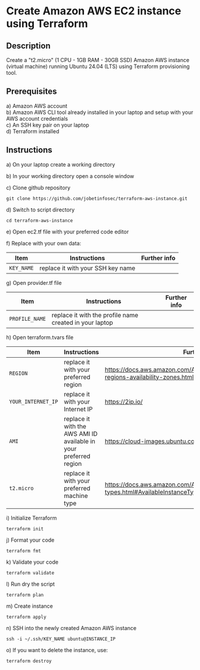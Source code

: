 # Create Amazon AWS EC2 instance using Terraform


## Description

Create a "t2.micro" (1 CPU - 1GB RAM - 30GB SSD) Amazon AWS instance (virtual machine) running Ubuntu 24.04 (LTS) using Terraform provisioning tool.



## Prerequisites

a) Amazon AWS account<br />
b) Amazon AWS CLI tool already installed in your laptop and setup with your AWS account credentials<br />
c) An SSH key pair on your laptop<br />
d) Terraform installed<br />



## Instructions

a) On your laptop create a working directory


b) In your working directory open a console window


c) Clone github repository

```
git clone https://github.com/jobetinfosec/terraform-aws-instance.git
```


d) Switch to script directory

```
cd terraform-aws-instance
```


e) Open ec2.tf file with your preferred code editor


f) Replace <PLACEHOLDERS> with your own data:

| Item | Instructions | Further info |
| --- | --- | --- |
| `KEY_NAME` | replace it with your SSH key name |


g) Open provider.tf file

| Item | Instructions | Further info |
| --- | --- | --- |
| `PROFILE_NAME` | replace it with the profile name created in your laptop |


h) Open terraform.tvars file


| Item | Instructions | Further info |
| --- | --- | --- |
| `REGION` | replace it with your preferred region | https://docs.aws.amazon.com/AWSEC2/latest/UserGuide/using-regions-availability-zones.html#concepts-available-regions |
| `YOUR_INTERNET_IP` | replace it with your Internet IP | https://2ip.io/ |
| `AMI` | replace it with the AWS AMI ID available in your preferred region | https://cloud-images.ubuntu.com/locator/ec2/ |
| `t2.micro` | replace it with your preferred machine type | https://docs.aws.amazon.com/AWSEC2/latest/UserGuide/instance-types.html#AvailableInstanceTypes |



i) Initialize Terraform

```
terraform init
```


j) Format your code

```
terraform fmt
```

k) Validate your code

```
terraform validate
```


l) Run dry the script

```
terraform plan
```


m) Create instance

```
terraform apply
```


n) SSH into the newly created Amazon AWS instance

```
ssh -i ~/.ssh/KEY_NAME ubuntu@INSTANCE_IP
```


o) If you want to delete the instance, use:

```
terraform destroy
```

